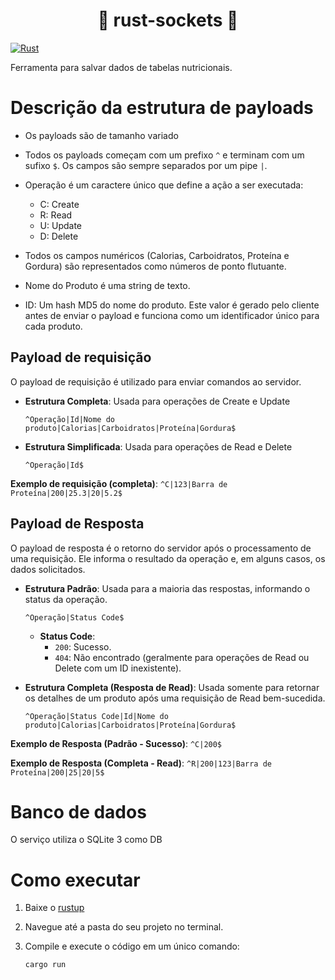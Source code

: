 <div align="center">
  
  # 🦀 rust-sockets 🧦


</div>

 [![Rust](https://github.com/EduPras/rust-sockets/actions/workflows/rust.yml/badge.svg?branch=master)](https://github.com/EduPras/rust-sockets/actions/workflows/rust.yml)

Ferramenta para salvar dados de tabelas nutricionais.

# Descrição da estrutura de payloads

- Os payloads são de tamanho variado

- Todos os payloads começam com um prefixo `^` e terminam com um sufixo `$`. Os campos são sempre separados por um pipe `|`.

- Operação é um caractere único que define a ação a ser executada:
  - C: Create
  - R: Read
  - U: Update
  - D: Delete

- Todos os campos numéricos (Calorias, Carboidratos, Proteína e Gordura) são representados como números de ponto flutuante.
- Nome do Produto é uma string de texto.
- ID: Um hash MD5 do nome do produto. Este valor é gerado pelo cliente antes de enviar o payload e funciona como um identificador único para cada produto.

## Payload de requisição

O payload de requisição é utilizado para enviar comandos ao servidor.

* **Estrutura Completa**: Usada para operações de Create e Update

  ```
  ^Operação|Id|Nome do produto|Calorias|Carboidratos|Proteína|Gordura$
  ```

* **Estrutura Simplificada**: Usada para operações de Read e Delete

  ```
  ^Operação|Id$
  ```

**Exemplo de requisição (completa)**:
`^C|123|Barra de Proteína|200|25.3|20|5.2$`


## Payload de Resposta

O payload de resposta é o retorno do servidor após o processamento de uma requisição. Ele informa o resultado da operação e, em alguns casos, os dados solicitados.

* **Estrutura Padrão**: Usada para a maioria das respostas, informando o status da operação.

  ```
  ^Operação|Status Code$
  ```

  * **Status Code**:
    * `200`: Sucesso.
    * `404`: Não encontrado (geralmente para operações de Read ou Delete com um ID inexistente).

* **Estrutura Completa (Resposta de Read)**: Usada somente para retornar os detalhes de um produto após uma requisição de Read bem-sucedida.

  ```
  ^Operação|Status Code|Id|Nome do produto|Calorias|Carboidratos|Proteína|Gordura$
  ```

**Exemplo de Resposta (Padrão - Sucesso)**:
`^C|200$`

**Exemplo de Resposta (Completa - Read)**:
`^R|200|123|Barra de Proteína|200|25|20|5$`

# Banco de dados
O serviço utiliza o SQLite 3 como DB

# Como executar

1. Baixe o [rustup](https://rustup.rs/)
2. Navegue até a pasta do seu projeto no terminal.

3. Compile e execute o código em um único comando:

    ```sh
    cargo run
    ```

